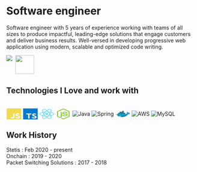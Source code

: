 <h1>Software engineer</h1>
<div>
  <p>
    Software engineer with 5 years of experience working with teams of all sizes to produce impactful, leading-edge solutions that engage customers and deliver business results. Well-versed in developing progressive web application using modern, scalable and optimized code writing.
  </p>
</div>
<div style="display: inline_block">
<a href="https://www.linkedin.com/in/omerenma2018/">
  <img align="left" width="24px" src="https://cdn.jsdelivr.net/npm/simple-icons@v3/icons/linkedin.svg"  />
</a>
<a href="https://twitter.com/kingsomerenma">
  <img src="https://img.icons8.com/color/344/twitter--v1.png" width="50px" height="50px" />
</a>
  </div>
  

<h2 color="Green">Technologies I Love and work with</h2>
<div style="display: inline_block"><br>
  <img align="center" alt="js" height="30" width="40" src="https://raw.githubusercontent.com/devicons/devicon/master/icons/javascript/javascript-plain.svg">
  <img align="center" alt="ts" height="30" width="40" src="https://raw.githubusercontent.com/devicons/devicon/master/icons/typescript/typescript-plain.svg">
  <img align="center" alt="react" height="30" width="40" src="https://raw.githubusercontent.com/devicons/devicon/master/icons/react/react-original.svg">
  <img align="center" alt="Node" height="30" width="40" src="https://raw.githubusercontent.com/devicons/devicon/master/icons/nodejs/nodejs-original.svg">
  <img align="center" alt="Java" height="30" width="40" src="https://www.rlogical.com/wp-content/uploads/2021/08/Rlogical-Blog-Images-thumbnail.png">
  <img align="center" alt="Spring" height="30" width="40" src="https://cdn.iconscout.com/icon/free/png-128/redux-3629018-3030243.png">
  <img align="center" alt="Docker" height="30" width="40" src="https://raw.githubusercontent.com/devicons/devicon/master/icons/docker/docker-original.svg">
  <img align="center" alt="AWS" height="30" width="40" src="https://img.icons8.com/ios/2x/express-js.png">
  <img align="center" alt="MySQL" height="30" width="40" src="https://img.icons8.com/color/2x/postgreesql.png">
                                                              
</div>
<h2>Work History</h2>
Stetis : Feb 2020 - present
<br>
Onchain : 2019 - 2020
<br>
Packet Switching Solutions : 2017 - 2018

